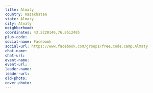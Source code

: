 ```yaml
---
title: Almaty
country: Kazakhstan
state: Almaty
city: Almaty
neighborhood: 
coordinates: 43.2220146,76.8512485
plus-code:
social-name: Facebook
social-url: https://www.facebook.com/groups/free.code.camp.Almaty
chat-name:
chat-url:
event-name:
event-url:
leader-name:
leader-url:
old-photo: 
cover-photo:
---
```

